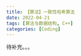 ```yaml
---
title: 【算法】一致性哈希算法
date: 2022-04-21
tags: [算法与数据结构, C++]
categories: [Coding]
---
```


待补充。。。